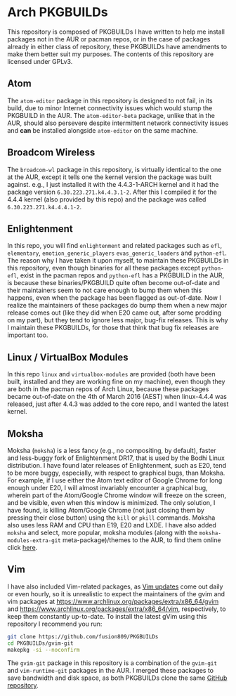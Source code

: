 # Arch PKGBUILDs
This repository is composed of PKGBUILDs I have written to help me install packages not in the AUR or pacman repos, or in the case of packages already in either class of repository, these PKGBUILDs have amendments to make them better suit my purposes. The contents of this repository are licensed under GPLv3.

## Atom
The `atom-editor` package in this repository is designed to not fail, in its build, due to minor Internet connectivity issues which would stump the PKGBUILD in the AUR. The `atom-editor-beta` package, unlike that in the AUR, should also persevere despite intermittent network connectivity issues and **can** be installed alongside `atom-editor` on the same machine.

## Broadcom Wireless
The `broadcom-wl` package in this repository, is virtually identical to the one at the AUR, except it tells one the kernel version the package was built against. e.g., I just installed it with the 4.4.3-1-ARCH kernel and it had the package version `6.30.223.271.k4.4.3.1-2`. After this I compiled it for the 4.4.4 kernel (also provided by this repo) and the package was called `6.30.223.271.k4.4.4.1-2`.

## Enlightenment
In this repo, you will find `enlightenment` and related packages such as `efl`, `elementary`, `emotion_generic_players` `evas_generic_loaders` and `python-efl`. The reason why I have taken it upon myself, to maintain these PKGBUILDs in this repository, even though binaries for all these packages except `python-efl`, exist in the pacman repos and `python-efl` has a PKGBUILD in the AUR, is because these binaries/PKGBUILD quite often become out-of-date and their maintainers seem to not care enough to bump them when this happens, even when the package has been flagged as out-of-date. Now I realize the maintainers of these packages do bump them when a new major release comes out (like they did when E20 came out, after some prodding on my part), but they tend to ignore less major, bug-fix releases. This is why I maintain these PKGBUILDs, for those that think that bug fix releases are important too.

## Linux / VirtualBox Modules
In this repo `linux` and `virtualbox-modules` are provided (both have been built, installed and they are working fine on my machine), even though they are both in the pacman repos of Arch Linux, because these packages became out-of-date on the 4th of March 2016 (AEST) when linux-4.4.4 was released, just after 4.4.3 was added to the core repo, and I wanted the latest kernel.

## Moksha
Moksha (`moksha`) is a less fancy (e.g., no compositing, by default), faster and less-buggy fork of Enlightenment DR17, that is used by the Bodhi Linux distribution. I have found later releases of Enlightenment, such as E20, tend to be more buggy, especially, with respect to graphical bugs, than Moksha. For example, if I use either the Atom text editor of Google Chrome for long enough under E20, I will almost invariably encounter a graphical bug, wherein part of the Atom/Google Chrome window will freeze on the screen, and be visible, even when this window is minimized. The only solution, I have found, is killing Atom/Google Chrome (not just closing them by pressing their close button) using the `kill` or `pkill` commands. Moksha also uses less RAM and CPU than E19, E20 and LXDE. I have also added `moksha` and select, more popular, moksha modules (along with the `moksha-modules-extra-git` meta-package)/themes to the AUR, to find them online click [here](https://aur.archlinux.org/packages/?O=0&SeB=nd&K=moksha&outdated=&SB=n&SO=a&PP=50&do_Search=Go).

## Vim
I have also included Vim-related packages, as [Vim updates](https://github.com/vim/vim/releases) come out daily or even hourly, so it is unrealistic to expect the maintainers of the gvim and vim packages at https://www.archlinux.org/packages/extra/x86_64/gvim and https://www.archlinux.org/packages/extra/x86_64/vim, respectively, to keep them constantly up-to-date. To install the latest gVim using this repository I recommend you run:

```bash
git clone https://github.com/fusion809/PKGBUILDs
cd PKGBUILDs/gvim-git
makepkg -si --noconfirm
```

The `gvim-git` package in this repository is a combination of the `gvim-git` and `vim-runtime-git` packages in the AUR. I merged these packages to save bandwidth and disk space, as both PKGBUILDs clone the same [GitHub repository](https://github.com/vim/vim).
